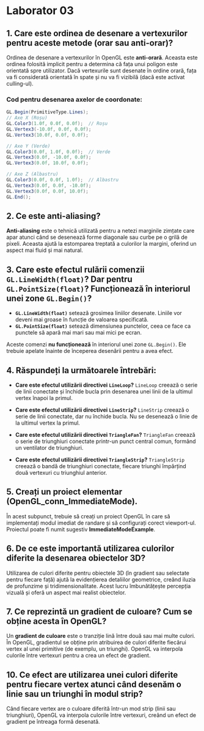 # Laborator 03 

## 1. Care este ordinea de desenare a vertexurilor pentru aceste metode (orar sau anti-orar)?

Ordinea de desenare a vertexurilor în OpenGL este **anti-orară**. Aceasta este ordinea folosită implicit pentru a determina că fața unui poligon este orientată spre utilizator. Dacă vertexurile sunt desenate în ordine orară, fața va fi considerată orientată în spate și nu va fi vizibilă (dacă este activat culling-ul).

### Cod pentru desenarea axelor de coordonate:
```csharp
GL.Begin(PrimitiveType.Lines);
// Axe X (Roșu)
GL.Color3(1.0f, 0.0f, 0.0f);  // Roșu
GL.Vertex3(-10.0f, 0.0f, 0.0f);
GL.Vertex3(10.0f, 0.0f, 0.0f);

// Axe Y (Verde)
GL.Color3(0.0f, 1.0f, 0.0f);  // Verde
GL.Vertex3(0.0f, -10.0f, 0.0f);
GL.Vertex3(0.0f, 10.0f, 0.0f);

// Axe Z (Albastru)
GL.Color3(0.0f, 0.0f, 1.0f);  // Albastru
GL.Vertex3(0.0f, 0.0f, -10.0f);
GL.Vertex3(0.0f, 0.0f, 10.0f);
GL.End();
```

## 2. Ce este anti-aliasing?

**Anti-aliasing** este o tehnică utilizată pentru a netezi marginile zimțate care apar atunci când se desenează forme diagonale sau curbe pe o grilă de pixeli. Aceasta ajută la estomparea treptată a culorilor la margini, oferind un aspect mai fluid și mai natural.


## 3. Care este efectul rulării comenzii `GL.LineWidth(float)`? Dar pentru `GL.PointSize(float)`? Funcționează în interiorul unei zone `GL.Begin()`?

- **`GL.LineWidth(float)`** setează grosimea liniilor desenate. Liniile vor deveni mai groase în funcție de valoarea specificată.
- **`GL.PointSize(float)`** setează dimensiunea punctelor, ceea ce face ca punctele să apară mai mari sau mai mici pe ecran.

Aceste comenzi **nu funcționează** în interiorul unei zone `GL.Begin()`. Ele trebuie apelate înainte de începerea desenării pentru a avea efect.


## 4. Răspundeți la următoarele întrebări:

- **Care este efectul utilizării directivei `LineLoop`?**
  `LineLoop` creează o serie de linii conectate și închide bucla prin desenarea unei linii de la ultimul vertex înapoi la primul.

- **Care este efectul utilizării directivei `LineStrip`?**
  `LineStrip` creează o serie de linii conectate, dar nu închide bucla. Nu se desenează o linie de la ultimul vertex la primul.

- **Care este efectul utilizării directivei `TriangleFan`?**
  `TriangleFan` creează o serie de triunghiuri conectate printr-un punct central comun, formând un ventilator de triunghiuri.

- **Care este efectul utilizării directivei `TriangleStrip`?**
  `TriangleStrip` creează o bandă de triunghiuri conectate, fiecare triunghi împărțind două vertexuri cu triunghiul anterior.


## 5. Creați un proiect elementar (OpenGL_conn_ImmediateMode).

În acest subpunct, trebuie să creați un proiect OpenGL în care să implementați modul imediat de randare și să configurați corect viewport-ul. Proiectul poate fi numit sugestiv **ImmediateModeExample**.


## 6. De ce este importantă utilizarea culorilor diferite la desenarea obiectelor 3D?

Utilizarea de culori diferite pentru obiectele 3D (în gradient sau selectate pentru fiecare față) ajută la evidențierea detaliilor geometrice, creând iluzia de profunzime și tridimensionalitate. Acest lucru îmbunătățește percepția vizuală și oferă un aspect mai realist obiectelor.


## 7. Ce reprezintă un gradient de culoare? Cum se obține acesta în OpenGL?

Un **gradient de culoare** este o tranziție lină între două sau mai multe culori. În OpenGL, gradientul se obține prin atribuirea de culori diferite fiecărui vertex al unei primitive (de exemplu, un triunghi). OpenGL va interpola culorile între vertexuri pentru a crea un efect de gradient.

## 10. Ce efect are utilizarea unei culori diferite pentru fiecare vertex atunci când desenăm o linie sau un triunghi în modul strip?

Când fiecare vertex are o culoare diferită într-un mod strip (linii sau triunghiuri), OpenGL va interpola culorile între vertexuri, creând un efect de gradient pe întreaga formă desenată.
